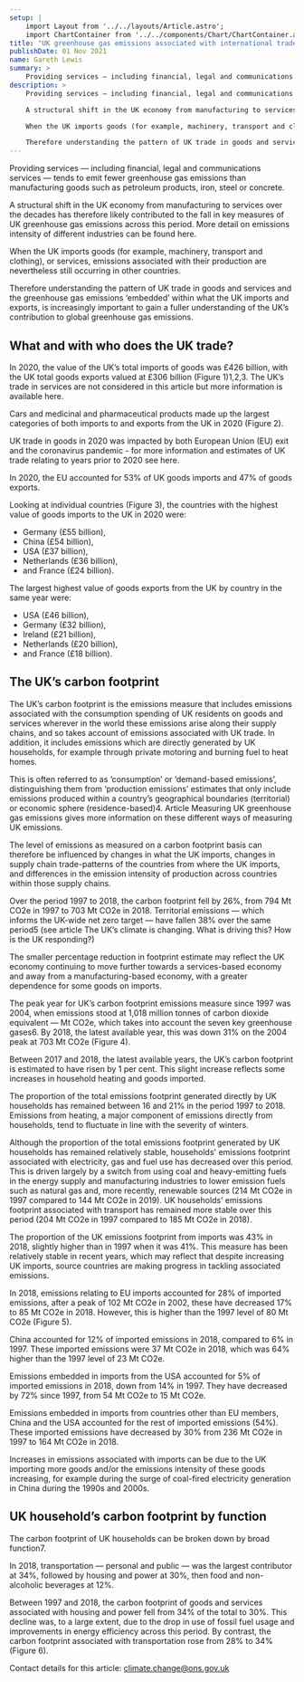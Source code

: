 ```yaml
---
setup: |
    import Layout from '../../layouts/Article.astro';
    import ChartContainer from '../../components/Chart/ChartContainer.astro';
title: "UK greenhouse gas emissions associated with international trade"
publishDate: 01 Nov 2021
name: Gareth Lewis
summary: >
    Providing services — including financial, legal and communications services — tends to emit fewer greenhouse gas emissions than manufacturing goods such as petroleum products, iron, steel or concrete.
description: >
    Providing services — including financial, legal and communications services — tends to emit fewer greenhouse gas emissions than manufacturing goods such as petroleum products, iron, steel or concrete.

    A structural shift in the UK economy from manufacturing to services over the decades has therefore likely contributed to the fall in key measures of UK greenhouse gas emissions across this period. More detail on emissions intensity of different industries can be found here.

    When the UK imports goods (for example, machinery, transport and clothing), or services, emissions associated with their production are nevertheless still occurring in other countries.

    Therefore understanding the pattern of UK trade in goods and services and the greenhouse gas emissions ‘embedded’ within what the UK imports and exports, is increasingly important to gain a fuller understanding of the UK’s contribution to global greenhouse gas emissions.
---
```


Providing services — including financial, legal and communications services — tends to emit fewer greenhouse gas emissions than manufacturing goods such as petroleum products, iron, steel or concrete.

A structural shift in the UK economy from manufacturing to services over the decades has therefore likely contributed to the fall in key measures of UK greenhouse gas emissions across this period. More detail on emissions intensity of different industries can be found here.

When the UK imports goods (for example, machinery, transport and clothing), or services, emissions associated with their production are nevertheless still occurring in other countries.

Therefore understanding the pattern of UK trade in goods and services and the greenhouse gas emissions ‘embedded’ within what the UK imports and exports, is increasingly important to gain a fuller understanding of the UK’s contribution to global greenhouse gas emissions.

## What and with who does the UK trade?

In 2020, the value of the UK’s total imports of goods was £426 billion, with the UK total goods exports valued at £306 billion (Figure 1)1,2,3. The UK’s trade in services are not considered in this article but more information is available here.

<ChartContainer />

Cars and medicinal and pharmaceutical products made up the largest categories of both imports to and exports from the UK in 2020 (Figure 2).

<ChartContainer />

UK trade in goods in 2020 was impacted by both European Union (EU) exit and the coronavirus pandemic - for more information and estimates of UK trade relating to years prior to 2020 see here.

In 2020, the EU accounted for 53% of UK goods imports and 47% of goods exports.

Looking at individual countries (Figure 3), the countries with the highest value of goods imports to the UK in 2020 were:
* Germany (£55 billion),
* China (£54 billion),
* USA (£37 billion),
* Netherlands (£36 billion),
* and France (£24 billion).

The largest highest value of goods exports from the UK by country in the same year were:
* USA (£46 billion),
* Germany (£32 billion),
* Ireland (£21 billion),
* Netherlands (£20 billion),
* and France (£18 billion).

<ChartContainer />

## The UK’s carbon footprint

The UK’s carbon footprint is the emissions measure that includes emissions associated with the consumption spending of UK residents on goods and services wherever in the world these emissions arise along their supply chains, and so takes account of emissions associated with UK trade. In addition, it includes emissions which are directly generated by UK households, for example through private motoring and burning fuel to heat homes.

This is often referred to as ‘consumption’ or ‘demand-based emissions’, distinguishing them from ‘production emissions’ estimates that only include emissions produced within a country’s geographical boundaries (territorial) or economic sphere (residence-based)4. Article Measuring UK greenhouse gas emissions gives more information on these different ways of measuring UK emissions.

The level of emissions as measured on a carbon footprint basis can therefore be influenced by changes in what the UK imports, changes in supply chain trade-patterns of the countries from where the UK imports, and differences in the emission intensity of production across countries within those supply chains.

Over the period 1997 to 2018, the carbon footprint fell by 26%, from 794 Mt CO2e in 1997 to 703 Mt CO2e in 2018. Territorial emissions — which informs the UK-wide net zero target — have fallen 38% over the same period5 (see article The UK’s climate is changing. What is driving this? How is the UK responding?)

The smaller percentage reduction in footprint estimate may reflect the UK economy continuing to move further towards a services-based economy and away from a manufacturing-based economy, with a greater dependence for some goods on imports.

The peak year for UK’s carbon footprint emissions measure since 1997 was 2004, when emissions stood at 1,018 million tonnes of carbon dioxide equivalent — Mt CO2e, which takes into account the seven key greenhouse gases6. By 2018, the latest available year, this was down 31% on the 2004 peak at 703 Mt CO2e (Figure 4).

Between 2017 and 2018, the latest available years, the UK’s carbon footprint is estimated to have risen by 1 per cent. This slight increase reflects some increases in household heating and goods imported.

The proportion of the total emissions footprint generated directly by UK households has remained between 16 and 21% in the period 1997 to 2018. Emissions from heating, a major component of emissions directly from households, tend to fluctuate in line with the severity of winters.

Although the proportion of the total emissions footprint generated by UK households has remained relatively stable, households' emissions footprint associated with electricity, gas and fuel use has decreased over this period. This is driven largely by a switch from using coal and heavy-emitting fuels in the energy supply and manufacturing industries to lower emission fuels such as natural gas and, more recently, renewable sources (214 Mt CO2e in 1997 compared to 144 Mt CO2e in 2019). UK households’ emissions footprint associated with transport has remained more stable over this period (204 Mt CO2e in 1997 compared to 185 Mt CO2e in 2018).

The proportion of the UK emissions footprint from imports was 43% in 2018, slightly higher than in 1997 when it was 41%. This measure has been relatively stable in recent years, which may reflect that despite increasing UK imports, source countries are making progress in tackling associated emissions.

<ChartContainer />

In 2018, emissions relating to EU imports accounted for 28% of imported emissions, after a peak of 102 Mt CO2e in 2002, these have decreased 17% to 85 Mt CO2e in 2018. However, this is higher than the 1997 level of 80 Mt CO2e (Figure 5).

China accounted for 12% of imported emissions in 2018, compared to 6% in 1997. These imported emissions were 37 Mt CO2e in 2018, which was 64% higher than the 1997 level of 23 Mt CO2e.

Emissions embedded in imports from the USA accounted for 5% of imported emissions in 2018, down from 14% in 1997. They have decreased by 72% since 1997, from 54 Mt CO2e to 15 Mt CO2e.

Emissions embedded in imports from countries other than EU members, China and the USA accounted for the rest of imported emissions (54%). These imported emissions have decreased by 30% from 236 Mt CO2e in 1997 to 164 Mt CO2e in 2018.

Increases in emissions associated with imports can be due to the UK importing more goods and/or the emissions intensity of these goods increasing, for example during the surge of coal-fired electricity generation in China during the 1990s and 2000s.

<ChartContainer />

## UK household’s carbon footprint by function

The carbon footprint of UK households can be broken down by broad function7.

In 2018, transportation — personal and public — was the largest contributor at 34%, followed by housing and power at 30%, then food and non-alcoholic beverages at 12%.

Between 1997 and 2018, the carbon footprint of goods and services associated with housing and power fell from 34% of the total to 30%. This decline was, to a large extent, due to the drop in use of fossil fuel usage and improvements in energy efficiency across this period. By contrast, the carbon footprint associated with transportation rose from 28% to 34% (Figure 6).

<ChartContainer />

Contact details for this article: climate.change@ons.gov.uk